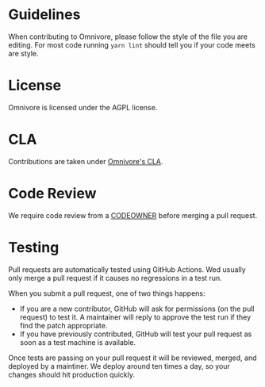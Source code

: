Guidelines
==========

When contributing to Omnivore, please follow the style of the file you
are editing. For most code running `yarn lint` should tell you if
your code meets are style.


License
=======

Omnivore is licensed under the AGPL license.

CLA
=======

Contributions are taken under [Omnivore's CLA](https://cla-assistant.io/omnivore-app/omnivore).

Code Review
=======
We require code review from a [CODEOWNER](https://github.com/omnivore-app/omnivore/blob/main/.github/CODEOWNERS) before merging a pull request.

Testing
=======

Pull requests are automatically tested using GitHub Actions. Wed
usually only merge a pull request if it causes no regressions in a
test run.

When you submit a pull request, one of two things happens:

* If you are a new contributor, GitHub will ask for permissions (on
  the pull request) to test it. A maintainer will reply to approve
  the test run if they find the patch appropriate.
* If you have previously contributed, GitHub will test your pull 
  request as soon as a test machine is available.

Once tests are passing on your pull request it will be reviewed, 
merged, and deployed by a maintiner. We deploy around ten times
a day, so your changes should hit production quickly.

